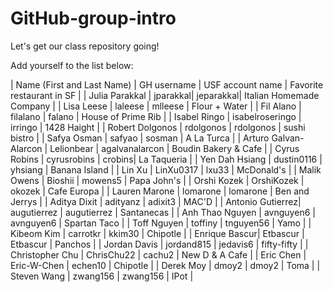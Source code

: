 # GitHub-group-intro
Let's get our class repository going!

Add yourself to the list below:

| Name (First and Last Name) | GH username | USF account name | Favorite restaurant in SF |
| Julia Parakkal | jparakkal| jeparakkal| Italian Homemade Company |
| Lisa Leese | laleese | mlleese | Flour + Water |
| Fil Alano | filalano | falano | House of Prime Rib | 
| Isabel Ringo | isabelroseringo | irringo | 1428 Haight |
| Robert Dolgonos | rdolgonos | rdolgonos | sushi bistro |
| Safya Osman | safyao | sosman | A La Turca |
| Arturo Galvan-Alarcon | Lelionbear | agalvanalarcon | Boudin Bakery & Cafe |
| Cyrus Robins | cyrusrobins | crobins| La Taqueria |
| Yen Dah Hsiang | dustin0116 | yhsiang | Banana Island |
| Lin Xu | LinXu0317 | lxu33 | McDonald's |
| Malik Owens | Bioshii | mowens5 | Papa John's |
| Orshi Kozek | OrshiKozek | okozek | Cafe Europa |
| Lauren Marone | lomarone | lomarone | Ben and Jerrys |
| Aditya Dixit | adityanz | adixit3 | MAC'D |
| Antonio Gutierrez| augutierrez | augutierrez | Santanecas |
| Anh Thao Nguyen | avnguyen6 | avnguyen6 | Spartan Taco |
| Toff Nguyen | toffiny | tnguyen56 | Yamo |
| Kibeom Kim | carrotkr | kkim30 | Chipotle |
| Enrique Bascur| Etbascur | Etbascur | Panchos |
| Jordan Davis | jordand815 | jedavis6 | fifty-fifty | 
| Christopher Chu | ChrisChu22 | cachu2 | New D & A Cafe |
| Eric Chen	| Eric-W-Chen	|	echen10	|	Chipotle |
| Derek Moy | dmoy2 | dmoy2 | Toma | 
| Steven Wang | zwang156 | zwang156 | IPot |
